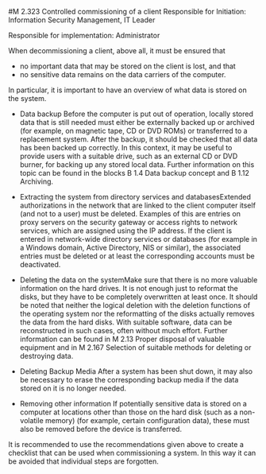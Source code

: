 #M 2.323 Controlled commissioning of a client
Responsible for Initiation: Information Security Management, IT Leader

Responsible for implementation: Administrator

When decommissioning a client, above all, it must be ensured that

* no important data that may be stored on the client is lost, and that
* no sensitive data remains on the data carriers of the computer.


In particular, it is important to have an overview of what data is stored on the system.

* Data backup Before the computer is put out of operation, locally stored data that is still needed must either be externally backed up or archived (for example, on magnetic tape, CD or DVD ROMs) or transferred to a replacement system. After the backup, it should be checked that all data has been backed up correctly. In this context, it may be useful to provide users with a suitable drive, such as an external CD or DVD burner, for backing up any stored local data. Further information on this topic can be found in the blocks B 1.4 Data backup concept and B 1.12 Archiving.
* Extracting the system from directory services and databasesExtended authorizations in the network that are linked to the client computer itself (and not to a user) must be deleted. Examples of this are entries on proxy servers on the security gateway or access rights to network services, which are assigned using the IP address. If the client is entered in network-wide directory services or databases (for example in a Windows domain, Active Directory, NIS or similar), the associated entries must be deleted or at least the corresponding accounts must be deactivated.


* Deleting the data on the systemMake sure that there is no more valuable information on the hard drives. It is not enough just to reformat the disks, but they have to be completely overwritten at least once. It should be noted that neither the logical deletion with the deletion functions of the operating system nor the reformatting of the disks actually removes the data from the hard disks. With suitable software, data can be reconstructed in such cases, often without much effort. Further information can be found in M 2.13 Proper disposal of valuable equipment and in M 2.167 Selection of suitable methods for deleting or destroying data.
* Deleting Backup Media After a system has been shut down, it may also be necessary to erase the corresponding backup media if the data stored on it is no longer needed.
* Removing other information If potentially sensitive data is stored on a computer at locations other than those on the hard disk (such as a non-volatile memory) (for example, certain configuration data), these must also be removed before the device is transferred.


It is recommended to use the recommendations given above to create a checklist that can be used when commissioning a system. In this way it can be avoided that individual steps are forgotten.



